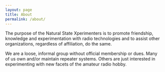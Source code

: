 ```yaml
---
layout: page
title: About
permalink: /about/
---
```

The purpose of the Natural State Xperimenters is to promote friendship, knowledge and experimentation with radio technologies and to assist other organizations, regardless of affiliation, do the same.

We are a loose, informal group without official membership or dues. Many of us own and/or maintain repeater systems. Others are just interested in experimenting with new facets of the amateur radio hobby.

